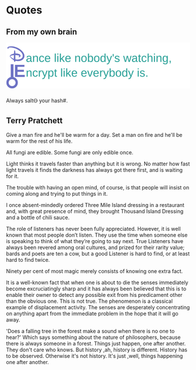 # Quotes
## From my own brain
![](/quotes/d&e.svg)

Always salt&#x1F714; your hash#.


## Terry Pratchett
Give a man fire and he'll be warm for a day. Set a man on fire and he'll be warm for the rest of his life.

All fungi are edible. Some fungi are only edible once.

Light thinks it travels faster than anything but it is wrong. No matter how fast light travels it finds the darkness has always got there first, and is waiting for it.

The trouble with having an open mind, of course, is that people will insist on coming along and trying to put things in it.

I once absent-mindedly ordered Three Mile Island dressing in a restaurant and, with great presence of mind, they brought Thousand Island Dressing and a bottle of chili sauce.

The role of listeners has never been fully appreciated. However, it is well known that most people don’t listen. They use the time when someone else is speaking to think of what they’re going to say next. True Listeners have always been revered among oral cultures, and prized for their rarity value; bards and poets are ten a cow, but a good Listener is hard to find, or at least hard to find twice.

Ninety per cent of most magic merely consists of knowing one extra fact.

It is a well-known fact that when one is about to die the senses immediately become excruciatingly sharp and it has always been believed that this is to enable their owner to detect any possible exit from his predicament other than the obvious one.
This is not true. The phenomenon is a classical example of displacement activity. The senses are desperately concentrating on anything apart from the immediate problem in the hope that it will go away.


'Does a falling tree in the forest make a sound when there is no one to hear?'
Which says something about the nature of philosophers, because there is always someone in a forest.
Things just happen, one after another. They don't care who knows. But history ,ah, history is different. History has to be observed. Otherwise it's not history. It's just ,well, things happening one after another.
